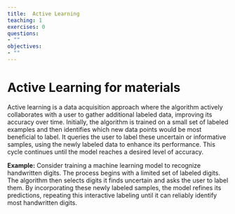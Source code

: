 ```yaml
---
title:  Active Learning 
teaching: 1
exercises: 0
questions:
- ""
objectives:
- ""
---
```


<!-- MathJax -->

<script type="text/javascript"

  src="https://cdnjs.cloudflare.com/ajax/libs/mathjax/2.7.3/MathJax.js?config=TeX-AMS-MML_HTMLorMML">

</script>


# Active Learning for materials


Active learning is a data acquisition approach where the algorithm actively collaborates with a user to gather additional labeled data, improving its accuracy over time. Initially, the algorithm is trained on a small set of labeled examples and then identifies which new data points would be most beneficial to label. It queries the user to label these uncertain or informative samples, using the newly labeled data to enhance its performance. This cycle continues until the model reaches a desired level of accuracy.

**Example:** Consider training a machine learning model to recognize handwritten digits. The process begins with a limited set of labeled digits. The algorithm then selects digits it finds uncertain and asks the user to label them. By incorporating these newly labeled samples, the model refines its predictions, repeating this interactive labeling until it can reliably identify most handwritten digits.
